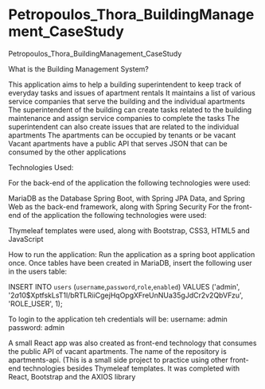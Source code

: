# Petropoulos_Thora_BuildingManagement_CaseStudy

Petropoulos_Thora_BuildingManagement_CaseStudy

What is the Building Management System?

This application aims to help a building superintendent to keep track of everyday tasks and issues 
of apartment rentals It maintains a list of various service companies that serve the building and the
individual apartments The superintendent of the building can create tasks related to the building maintenance 
and assign service companies to complete the tasks The superintendent can also create issues that are related to the 
individual apartments The apartments can be occupied by tenants or be vacant Vacant apartments have a public API that 
serves JSON that can be consumed by the other applications

Technologies Used:

For the back-end of the application the following technologies were used:

MariaDB as the Database
Spring Boot, with Spring JPA Data, and Spring Web as the back-end framework, along with Spring Security
For the front-end of the application the following technologies were used:

Thymeleaf templates were used, along with Bootstrap, CSS3, HTML5 and JavaScript

How to run the application: Run the application as a spring boot application once. Once tables have been created in MariaDB, insert the following user in the users table:

INSERT INTO `users` (`username`,`password`,`role`,`enabled`)
VALUES ('admin',
'$2a$10$XptfskLsT1l/bRTLRiiCgejHqOpgXFreUnNUa35gJdCr2v2QbVFzu',
'ROLE_USER', 1);
 
 To login to the application teh credentials will be: 
 username: admin
 password: admin


A small React app was also created as front-end technology that consumes the public API of vacant apartments. The name of the repository is apartments-api.
(This is a small side project to practice using other front-end technologies besides Thymeleaf templates. 
It was completed with React, Bootstrap and the AXIOS library

